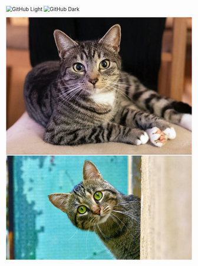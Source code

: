 
<!-- ![](https://github-readme-stats.vercel.app/api?username=utsmannn&show_icons=true&theme=dark)

![GitHub-Mark-Light](https://user-images.githubusercontent.com/3369400/139447912-e0f43f33-6d9f-45f8-be46-2df5bbc91289.png#gh-dark-mode-only)![GitHub-Mark-Dark](https://user-images.githubusercontent.com/3369400/139448065-39a229ba-4b06-434b-bc67-616e2ed80c8f.png#gh-light-mode-only)


![](https://anu-mas.herokuapp.com/image3#gh-dark-mode-only) -->

![GitHub Light](https://github.com/github-light.png#gh-dark-mode-only)
![GitHub Dark](https://github.com/github-dark.png#gh-light-mode-only)

![GitHub-Mark-Light](/cat-dark.jpeg#gh-dark-mode-only)![GitHub-Mark-Dark](/cat-light.webp#gh-light-mode-only)
